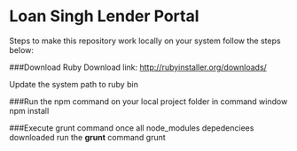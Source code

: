 # Loan Singh Lender Portal


Steps to make this repository work locally on your system follow the steps below:

###Download Ruby
Download link: http://rubyinstaller.org/downloads/

Update the system path to ruby bin

###Run the npm command on your local project folder in command window
	npm install


###Execute grunt command once all node_modules depedenciees downloaded run the **grunt** command 
	grunt



